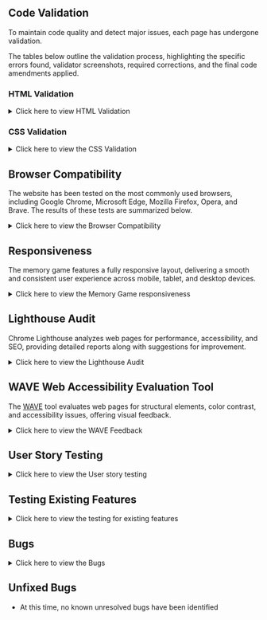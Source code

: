 ## Code Validation

To maintain code quality and detect major issues, each page has undergone validation.

The tables below outline the validation process, highlighting the specific errors found, validator screenshots, required corrections, and the final code amendments applied.

### HTML Validation

<details>
<summary> Click here to view HTML Validation </summary>

HTML was validated using [The W3C Markup Validation Service](https://validator.w3.org/).

| **Page**   | **Screenshot**                                                                                                              | **Changes to be Made**                             |
| ---------- | --------------------------------------------------------------------------------------------------------------------------- | -------------------------------------------------- |
| Games Page | [![HTML Validator Screenshot](assets/images/documentation/testing/validator/html-validator.png)](https://validator.w3.org/) | No changes were made since it passed the validator |

 </details>

### CSS Validation

<details>
<summary> Click here to view the CSS Validation </summary>

CSS was validated using [CSS Jigsaw Validator](https://jigsaw.w3.org/css-validator/).

| **Page**   | **Screenshot**                                                                               | **Changes to be Made**                             |
| ---------- | -------------------------------------------------------------------------------------------- | -------------------------------------------------- |
| Games Page | ![CSS Validator Screenshot](assets/images/documentation/testing/validator/css-validator.png) | No changes were made since it passed the validator |

 </details>

## Browser Compatibility

The website has been tested on the most commonly used browsers, including Google Chrome, Microsoft Edge, Mozilla Firefox, Opera, and Brave. The results of these tests are summarized below.

<details>
<summary>Click here to view the Browser Compatibility </summary>

| Browser         | Screenshot                                                                 |
| --------------- | -------------------------------------------------------------------------- |
| Google Chrome   | ![Chrome](assets/images/documentation/testing/browser-compat/chrome.png)   |
| Microsoft Edge  | ![Edge](assets/images/documentation/testing/browser-compat/microsoft.png)  |
| Mozilla Firefox | ![Firefox](assets/images/documentation/testing/browser-compat/firefox.png) |
| Opera           | ![Opera](assets/images/documentation/testing/browser-compat/opera.png)     |
| Brave           | ![Brave](assets/images/documentation/testing/browser-compat/brave.png)     |

The game was compatible on all browsers, hence no changes were made.

</details>

## Responsiveness

The memory game features a fully responsive layout, delivering a smooth and consistent user experience across mobile, tablet, and desktop devices.

<details>
<summary>Click here to view the Memory Game responsiveness</summary>

| Device | Screenshot                                                                      |
| ------ | ------------------------------------------------------------------------------- |
| Laptop | ![Laptop](assets/images/documentation/testing/responsive/laptop-responsive.png) |
| Tablet | ![Tablet](assets/images/documentation/testing/responsive/tablet-responsive.png) |
| Mobile | ![Mobile](assets/images/documentation/testing/responsive/mobile-responsive.png) |

The game was responsive on all screen sizes, hence no changes were made.

</details>

## Lighthouse Audit

Chrome Lighthouse analyzes web pages for performance, accessibility, and SEO, providing detailed reports along with suggestions for improvement.

<details>
<summary>Click here to view the Lighthouse Audit </summary>

| Page | Lighthouse Desktop Analysis                                                       | Lighthouse Mobile Analysis                                                      |
| ---- | --------------------------------------------------------------------------------- | ------------------------------------------------------------------------------- |
| Game | ![Desktop](assets/images/documentation/testing/lighthouse/lighthouse-desktop.png) | ![Mobile](assets/images/documentation/testing/lighthouse/lighthouse-mobile.png) |

The Lighthouse analysis was good for both desktop and mobile, hence no changes were made.

 </details>

## WAVE Web Accessibility Evaluation Tool

The [WAVE](https://wave.webaim.org/) tool evaluates web pages for structural elements, color contrast, and accessibility issues, offering visual feedback.

<details>
<summary>Click here to view the WAVE Feedback </summary>
 </details>

## User Story Testing

<details>
<summary>Click here to view the User story testing </summary>

| **User Story**                                          | **How the Game Fulfills It**                                                                                              | **Screenshot**                                                                                 |
|---------------------------------------------------------|---------------------------------------------------------------------------------------------------------------------------|-----------------------------------------------------------------------------------------------|
| As a casual player, I want to flip cards and match pairs so that I can enjoy a simple, fun game during my free time. | Cards flip on click revealing icons, and matching pairs are highlighted, providing a fun and easy-to-play game experience.  | ![Match Pair](assets/images/documentation/features/match-pair-testing.png)                        |
| As a student, I want to improve my short-term memory by playing this game regularly so that I can enhance my focus and concentration. | The game challenges memory by requiring players to remember card positions to find matches, helping improve focus over time. | ![Game Board](assets/images/documentation/features/grid-features.png)                        |
| As a returning user, I want to see my completion time at the end of each game so that I can track my progress and try to beat my personal best in future rounds. | A timer starts automatically and displays the total time taken when the game is completed, enabling progress tracking.        | ![Message](assets/images/documentation/features/message-feature.png)                     |
| As a first-time user, I want the game instructions to be clear and visible so that I can start playing without confusion. | Clear, visible instructions are provided on the main screen to guide new players on how to play.                            | ![Instructions](assets/images/documentation/features/instructions-feature.png)               |
| As a mobile user, I want the game to work smoothly on my phone or tablet so that I can play on any platform.        | The layout is fully responsive and works smoothly across different devices, including phones and tablets.                   | ![Responsive](assets/images/documentation/features/responsive-feature.png)                   |

</details>

## Testing Existing Features

<details>
<summary>Click here to view the testing for existing features</summary>

| **Feature**             | **Test Action**                                                      | **Expected Outcome**                                                                                                                           |
| ----------------------- | -------------------------------------------------------------------- | ---------------------------------------------------------------------------------------------------------------------------------------------- |
| **Game Board**          | Click on each card to check if it flips and shows an icon.           | A 12-card grid where each card reveals an icon when clicked.<br>![Game Board](assets/images/documentation/features/grid-testing.png)           |
| **Live Timer**          | Start the game and check if the timer starts on its own.             | Timer starts automatically when the game begins.<br>![Timer](assets/images/documentation/features/timer-button-features.png)                   |
| **Restart Button**      | Click the restart button to see if cards reshuffle and timer resets. | Cards are reshuffled and the timer goes back to zero.<br>![Restart](assets/images/documentation/features/restart-testing.png)                  |
| **Win Message Display** | Match all card pairs to complete the game.                           | A win message appears showing the time taken.<br>![Win Message](assets/images/documentation/features/message-feature.png)                      |
| **Responsive Design**   | A responsive game on desktop, tablet, and mobile screens.            | Layout adjusts properly to fit all screen sizes.<br>![Responsive](assets/images/documentation/features/responsive-feature.png)                 |
| **Clear Instructions**  | Clear instructions section explaining the game.                      | Instructions are easy to understand and explain how to play.<br>![Instructions](assets/images/documentation/features/instructions-feature.png) |

</details>

## Bugs

<details>
<summary>Click here to view the Bugs </summary>


| Screenshot | Bugs Encountered | Changes Made |
|------------|------------------|-----------------------|
| ![Bug 1](assets/images/documentation/testing/bugs/flippedcards.png) | I used flippedCards.length > 2, which allowed more than 2 cards to flip at once. | I changed it to >= 2 so only 2 cards can be flipped at a time before checking for a match. |
| ![Bug 2](assets/images/documentation/testing/bugs/cardlist.bug.png) | I wrote card.cardList.remove("matched"), but cardList isn’t a property in JavaScript. | I corrected it to card.classList.remove("matched") so it works correctly. |
| ![Bug 3](assets/images/documentation/testing/bugs/ecurrent.bug.png) | I wrote e.currenttarget with a lowercase "t". JavaScript didn’t understand it. | I changed it to e.currentTarget with a capital "T", which is the correct spelling. |
| ![Bug 4](assets/images/documentation/testing/bugs/htmltypo.bug.png) | I wrote inner.HTMLHTML which was a spelling error. | I fixed the typo to innerHTML. |
| ![Bug 5](assets/images/documentation/testing/bugs/push.bug.png) | I used flippedCards.push() with no parameters inside the brackets. | I changed it to flippedCards.push(card) so the clicked card is added to the list. |
| ![Bug 6](assets/images/documentation/testing/bugs/length1.bug.png) | I used if (flippedCards.lgngth == 1), but only one card isn’t enough to check a match. | I changed it to == 2 so it checks for a match only after 2 cards are flipped. |

</details>

## Unfixed Bugs

- At this time, no known unresolved bugs have been identified


